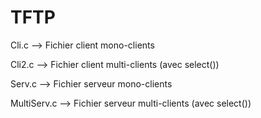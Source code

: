 # TFTP
Cli.c       --> Fichier client mono-clients

Cli2.c      --> Fichier client multi-clients (avec select())

Serv.c      --> Fichier serveur mono-clients

MultiServ.c --> Fichier serveur multi-clients (avec select())
